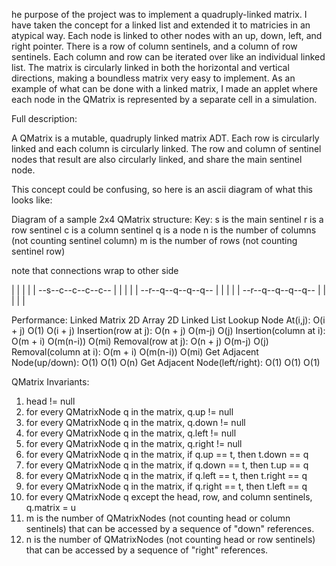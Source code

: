 he purpose of the project was to implement a quadruply-linked matrix. I have taken the concept for a linked list and extended it to matricies in an atypical way. Each node is linked to other nodes with an up, down, left, and right pointer. There is a row of column sentinels, and a column of row sentinels. Each column and row can be iterated over like an individual linked list. The matrix is circularly linked in both the horizontal and vertical directions, making a boundless matrix very easy to implement. As an example of what can be done with a linked matrix, I made an applet where each node in the QMatrix is represented by a separate cell in a simulation.

Full description:

A QMatrix is a mutable, quadruply linked matrix ADT. Each row is circularly
linked and each column is circularly linked. The row and column of sentinel
nodes that result are also circularly linked, and share the main sentinel
node.

This concept could be confusing, so here is an ascii diagram of what this
looks like:

Diagram of a sample 2x4 QMatrix structure:
  Key:
    s is the main sentinel
    r is a row sentinel 
    c is a column sentinel 
    q is a node
    n is the number of columns (not counting sentinel column) 
    m is the number of rows (not counting sentinel row) 

note that connections wrap to other side

  |  |  |  |  | 
--s--c--c--c--c--
  |  |  |  |  |
--r--q--q--q--q--
  |  |  |  |  |
--r--q--q--q--q-- 
  |  |  |  |  |
  
Performance:
                               Linked Matrix 2D Array   2D Linked List
          Lookup Node At(i,j): O(i + j)      O(1)       O(i + j)
          Insertion(row at j): O(n + j)      O(m-j)     O(j)
       Insertion(column at i): O(m + i)      O(m(n-i))  O(mi)
            Removal(row at j): O(n + j)      O(m-j)     O(j)
         Removal(column at i): O(m + i)      O(m(n-i))  O(mi)
   Get Adjacent Node(up/down): O(1)          O(1)       O(n)
Get Adjacent Node(left/right): O(1)          O(1)       O(1)

QMatrix Invariants: 
 1) head != null
 2) for every QMatrixNode q in the matrix, q.up != null 
 3) for every QMatrixNode q in the matrix, q.down != null 
 4) for every QMatrixNode q in the matrix, q.left != null 
 5) for every QMatrixNode q in the matrix, q.right != null 
 6) for every QMatrixNode q in the matrix, if q.up == t, then t.down == q 
 7) for every QMatrixNode q in the matrix, if q.down == t, then t.up == q 
 8) for every QMatrixNode q in the matrix, if q.left == t, then t.right == q 
 9) for every QMatrixNode q in the matrix, if q.right == t, then t.left == q 
10) for every QMatrixNode q except the head, row, and column sentinels, q.matrix = u 
11) m is the number of QMatrixNodes (not counting head or column sentinels) that can
      be accessed by a sequence of "down" references. 
12) n is the number of QMatrixNodes (not counting head or row sentinels) that can
      be accessed by a sequence of "right" references.
